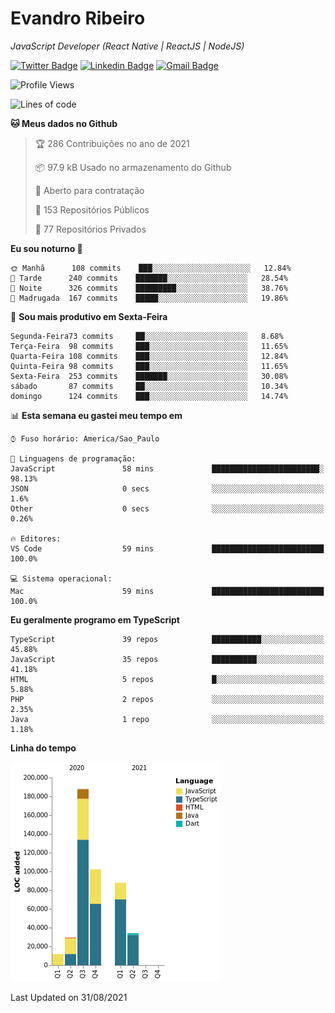 # Evandro **Ribeiro**

*JavaScript Developer (React Native | ReactJS | NodeJS)*

[![Twitter Badge](https://img.shields.io/badge/-@ribeiroevandro-201B2D?style=flat-square&labelColor=201B2D&logo=twitter&logoColor=white&link=https://twitter.com/ribeiroevandro)](https://twitter.com/ribeiroevandro) 
[![Linkedin Badge](https://img.shields.io/badge/-Evandro%20Ribeiro-201B2D?style=flat-square&logo=Linkedin&logoColor=white&link=https://www.linkedin.com/in/ribeiroevandro)](https://www.linkedin.com/in/ribeiroevandro) 
[![Gmail Badge](https://img.shields.io/badge/-oi@ribeiroevandro.com.br-201B2D?style=flat-square&logo=Gmail&logoColor=white&link=mailto:oi@ribeiroevandro.com.br)](mailto:oi@ribeiroevandro.com.br)


<!--START_SECTION:waka-->
![Profile Views](http://img.shields.io/badge/Visualizac%C3%B5es%20do%20perfil-1-blue)

![Lines of code](https://img.shields.io/badge/Desde%20o%20Hello%20World%20eu%20escrevi-452959%20linhas%20de%20c%C3%B3digo-blue)

**🐱 Meus dados no Github** 

> 🏆 286 Contribuições no ano de 2021
 > 
> 📦 97.9 kB Usado no armazenamento do Github 
 > 
> 💼 Aberto para contratação
 > 
> 📜 153 Repositórios Públicos 
 > 
> 🔑 77 Repositórios Privados  
 > 
**Eu sou noturno 🦉** 

```text
🌞 Manhã      108 commits    ███░░░░░░░░░░░░░░░░░░░░░░   12.84% 
🌆 Tarde      240 commits    ███████░░░░░░░░░░░░░░░░░░   28.54% 
🌃 Noite      326 commits    █████████░░░░░░░░░░░░░░░░   38.76% 
🌙 Madrugada  167 commits    █████░░░░░░░░░░░░░░░░░░░░   19.86%

```
📅 **Sou mais produtivo em Sexta-Feira** 

```text
Segunda-Feira73 commits     ██░░░░░░░░░░░░░░░░░░░░░░░   8.68% 
Terça-Feira  98 commits     ███░░░░░░░░░░░░░░░░░░░░░░   11.65% 
Quarta-Feira 108 commits    ███░░░░░░░░░░░░░░░░░░░░░░   12.84% 
Quinta-Feira 98 commits     ███░░░░░░░░░░░░░░░░░░░░░░   11.65% 
Sexta-Feira  253 commits    ███████░░░░░░░░░░░░░░░░░░   30.08% 
sábado       87 commits     ██░░░░░░░░░░░░░░░░░░░░░░░   10.34% 
domingo      124 commits    ███░░░░░░░░░░░░░░░░░░░░░░   14.74%

```


📊 **Esta semana eu gastei meu tempo em** 

```text
⌚︎ Fuso horário: America/Sao_Paulo

💬 Linguagens de programação: 
JavaScript               58 mins             ████████████████████████░   98.13% 
JSON                     0 secs              ░░░░░░░░░░░░░░░░░░░░░░░░░   1.6% 
Other                    0 secs              ░░░░░░░░░░░░░░░░░░░░░░░░░   0.26%

🔥 Editores: 
VS Code                  59 mins             █████████████████████████   100.0%

💻 Sistema operacional: 
Mac                      59 mins             █████████████████████████   100.0%

```

**Eu geralmente programo em TypeScript** 

```text
TypeScript               39 repos            ███████████░░░░░░░░░░░░░░   45.88% 
JavaScript               35 repos            ██████████░░░░░░░░░░░░░░░   41.18% 
HTML                     5 repos             █░░░░░░░░░░░░░░░░░░░░░░░░   5.88% 
PHP                      2 repos             ░░░░░░░░░░░░░░░░░░░░░░░░░   2.35% 
Java                     1 repo              ░░░░░░░░░░░░░░░░░░░░░░░░░   1.18%

```


**Linha do tempo**

![Chart not found](https://raw.githubusercontent.com/ribeiroevandro/ribeiroevandro/master/charts/bar_graph.png) 


 Last Updated on 31/08/2021
<!--END_SECTION:waka-->
